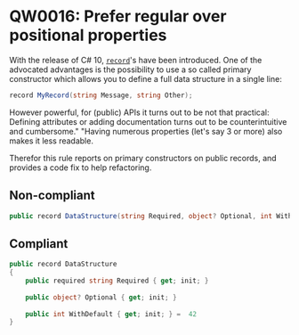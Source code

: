 ﻿# QW0016: Prefer regular over positional properties 

With the release of C# 10, [`record`](https://learn.microsoft.com/dotnet/csharp/language-reference/builtin-types/record)'s
have been introduced. One of the advocated advantages is the possibility to use
a so called primary constructor which allows you to define a full data structure
in a single line:

``` C#
record MyRecord(string Message, string Other);
```

However powerful, for (public) APIs it turns out to be not that practical:
Defining attributes or adding documentation turns out to be counterintuitive and
cumbersome." "Having numerous properties (let's say 3 or more) also makes it
less readable.

Therefor this rule reports on primary constructors on public records, and 
provides a code fix to help refactoring.

## Non-compliant
``` C#
public record DataStructure(string Required, object? Optional, int WithDefault = 42);
```

## Compliant
``` C#
public record DataStructure
{
    public required string Required { get; init; }
    
    public object? Optional { get; init; }
    
    public int WithDefault { get; init; } =  42
}
````
